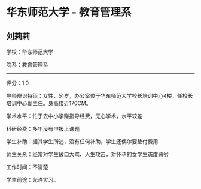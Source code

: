 # 华东师范大学 - 教育管理系

## 刘莉莉

学校：华东师范大学

院系：教育管理系

* * *

评分：1.0

导师辨识特征：女性，51岁，办公室位于华东师范大学校长培训中心4楼，任校长培训中心副主任。身高接近170CM。

学术水平：忙于去中小学赚指导经费，无心学术，水平较差

科研经费：多年没有申报上课题

学生补助：据其学生所述，没有任何补助，学生还偶尔要垫付费用

师生关系：经常对学生破口大骂、人生攻击，对怀孕的女学生态度恶劣

工作时间：不清楚

学生前途：允许实习。
